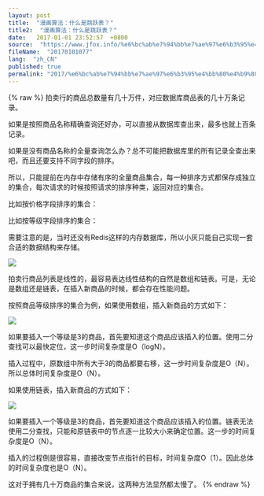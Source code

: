 ```yaml
---
layout: post
title:  "漫画算法：什么是跳跃表？"
title2:  "漫画算法：什么是跳跃表？"
date:   2017-01-01 23:52:57  +0800
source:  "https://www.jfox.info/%e6%bc%ab%e7%94%bb%e7%ae%97%e6%b3%95%e4%bb%80%e4%b9%88%e6%98%af%e8%b7%b3%e8%b7%83%e8%a1%a8.html"
fileName:  "20170101077"
lang:  "zh_CN"
published: true
permalink: "2017/%e6%bc%ab%e7%94%bb%e7%ae%97%e6%b3%95%e4%bb%80%e4%b9%88%e6%98%af%e8%b7%b3%e8%b7%83%e8%a1%a8.html"
---
```

{% raw %}
拍卖行的商品总数量有几十万件，对应数据库商品表的几十万条记录。

如果是按照商品名称精确查询还好办，可以直接从数据库查出来，最多也就上百条记录。

如果是没有商品名称的全量查询怎么办？总不可能把数据库里的所有记录全查出来吧，而且还要支持不同字段的排序。

所以，只能提前在内存中存储有序的全量商品集合，每一种排序方式都保存成独立的集合，每次请求的时候按照请求的排序种类，返回对应的集合。

比如按价格字段排序的集合：

比如按等级字段排序的集合：

需要注意的是，当时还没有Redis这样的内存数据库，所以小灰只能自己实现一套合适的数据结构来存储。

![](/wp-content/uploads/2017/07/1499268664.jpeg)

拍卖行商品列表是线性的，最容易表达线性结构的自然是数组和链表。可是，无论是数组还是链表，在插入新商品的时候，都会存在性能问题。

按照商品等级排序的集合为例，如果使用数组，插入新商品的方式如下：

![](/wp-content/uploads/2017/07/14992686641.jpeg)

如果要插入一个等级是3的商品，首先要知道这个商品应该插入的位置。使用二分查找可以最快定位，这一步时间复杂度是O（logN）。

插入过程中，原数组中所有大于3的商品都要右移，这一步时间复杂度是O（N）。所以总体时间复杂度是O（N）。

如果使用链表，插入新商品的方式如下：

![](/wp-content/uploads/2017/07/14992686642.jpeg)

如果要插入一个等级是3的商品，首先要知道这个商品应该插入的位置。链表无法使用二分查找，只能和原链表中的节点逐一比较大小来确定位置。这一步的时间复杂度是O（N）。

插入的过程倒是很容易，直接改变节点指针的目标，时间复杂度O（1）。因此总体的时间复杂度也是O（N）。

这对于拥有几十万商品的集合来说，这两种方法显然都太慢了。
{% endraw %}
